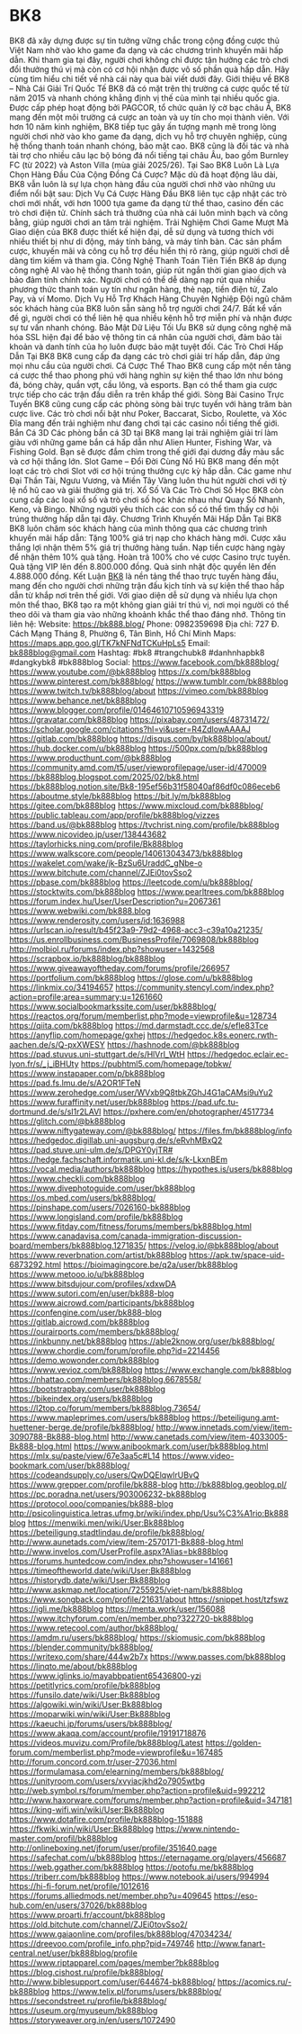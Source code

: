 # BK8
BK8 đã xây dựng được sự tin tưởng vững chắc trong cộng đồng cược thủ Việt Nam nhờ vào kho game đa dạng và các chương trình khuyến mãi hấp dẫn. Khi tham gia tại đây, người chơi không chỉ được tận hưởng các trò chơi đổi thưởng thú vị mà còn có cơ hội nhận được vô số phần quà hấp dẫn. Hãy cùng tìm hiểu chi tiết về nhà cái này qua bài viết dưới đây.
Giới thiệu về BK8 – Nhà Cái Giải Trí Quốc Tế
BK8 đã có mặt trên thị trường cá cược quốc tế từ năm 2015 và nhanh chóng khẳng định vị thế của mình tại nhiều quốc gia. Được cấp phép hoạt động bởi PAGCOR, tổ chức quản lý cờ bạc châu Á, BK8 mang đến một môi trường cá cược an toàn và uy tín cho mọi thành viên.
Với hơn 10 năm kinh nghiệm, BK8 tiếp tục gây ấn tượng mạnh mẽ trong lòng người chơi nhờ vào kho game đa dạng, dịch vụ hỗ trợ chuyên nghiệp, cùng hệ thống thanh toán nhanh chóng, bảo mật cao.
BK8 cũng là đối tác và nhà tài trợ cho nhiều câu lạc bộ bóng đá nổi tiếng tại châu Âu, bao gồm Burnley FC (từ 2022) và Aston Villa (mùa giải 2025/26).
Tại Sao BK8 Luôn Là Lựa Chọn Hàng Đầu Của Cộng Đồng Cá Cược?
Mặc dù đã hoạt động lâu dài, BK8 vẫn luôn là sự lựa chọn hàng đầu của người chơi nhờ vào những ưu điểm nổi bật sau:
Dịch Vụ Cá Cược Hàng Đầu
BK8 liên tục cập nhật các trò chơi mới nhất, với hơn 1000 tựa game đa dạng từ thể thao, casino đến các trò chơi điện tử. Chính sách trả thưởng của nhà cái luôn minh bạch và công bằng, giúp người chơi an tâm trải nghiệm.
Trải Nghiệm Chơi Game Mượt Mà
Giao diện của BK8 được thiết kế hiện đại, dễ sử dụng và tương thích với nhiều thiết bị như di động, máy tính bảng, và máy tính bàn. Các sản phẩm cược, khuyến mãi và công cụ hỗ trợ đều hiển thị rõ ràng, giúp người chơi dễ dàng tìm kiếm và tham gia.
Công Nghệ Thanh Toán Tiên Tiến
BK8 áp dụng công nghệ AI vào hệ thống thanh toán, giúp rút ngắn thời gian giao dịch và bảo đảm tính chính xác. Người chơi có thể dễ dàng nạp rút qua nhiều phương thức thanh toán uy tín như ngân hàng, thẻ nạp, tiền điện tử, Zalo Pay, và ví Momo.
Dịch Vụ Hỗ Trợ Khách Hàng Chuyên Nghiệp
Đội ngũ chăm sóc khách hàng của BK8 luôn sẵn sàng hỗ trợ người chơi 24/7. Bất kể vấn đề gì, người chơi có thể liên hệ qua nhiều kênh hỗ trợ miễn phí và nhận được sự tư vấn nhanh chóng.
Bảo Mật Dữ Liệu Tối Ưu
BK8 sử dụng công nghệ mã hóa SSL hiện đại để bảo vệ thông tin cá nhân của người chơi, đảm bảo tài khoản và danh tính của họ luôn được bảo mật tuyệt đối.
Các Trò Chơi Hấp Dẫn Tại BK8
BK8 cung cấp đa dạng các trò chơi giải trí hấp dẫn, đáp ứng mọi nhu cầu của người chơi.
Cá Cược Thể Thao
BK8 cung cấp một nền tảng cá cược thể thao phong phú với hàng nghìn sự kiện thể thao lớn như bóng đá, bóng chày, quần vợt, cầu lông, và esports. Bạn có thể tham gia cược trực tiếp cho các trận đấu diễn ra trên khắp thế giới.
Sòng Bài Casino Trực Tuyến
BK8 cũng cung cấp các phòng sòng bài trực tuyến với hàng trăm bàn cược live. Các trò chơi nổi bật như Poker, Baccarat, Sicbo, Roulette, và Xóc Đĩa mang đến trải nghiệm như đang chơi tại các casino nổi tiếng thế giới.
Bắn Cá 3D
Các phòng bắn cá 3D tại BK8 mang lại trải nghiệm giải trí làm giàu với những game bắn cá hấp dẫn như Alien Hunter, Fishing War, và Fishing Gold. Bạn sẽ được đắm chìm trong thế giới đại dương đầy màu sắc và cơ hội thắng lớn.
Slot Game – Đổi Đời Cùng Nổ Hũ
BK8 mang đến một loạt các trò chơi Slot với cơ hội trúng thưởng cực kỳ hấp dẫn. Các game như Đại Thần Tài, Ngưu Vương, và Miền Tây Vàng luôn thu hút người chơi với tỷ lệ nổ hũ cao và giải thưởng giá trị.
Xổ Số Và Các Trò Chơi Số Học
BK8 còn cung cấp các loại xổ số và trò chơi số học khác nhau như Quay Số Nhanh, Keno, và Bingo. Những người yêu thích các con số có thể tìm thấy cơ hội trúng thưởng hấp dẫn tại đây.
Chương Trình Khuyến Mãi Hấp Dẫn Tại BK8
BK8 luôn chăm sóc khách hàng của mình thông qua các chương trình khuyến mãi hấp dẫn:
Tặng 100% giá trị nạp cho khách hàng mới.
Cược xâu thắng lợi nhận thêm 5% giá trị thưởng hàng tuần.
Nạp tiền cược hàng ngày để nhận thêm 10% quà tặng.
Hoàn trả 100% cho vé cược Casino trực tuyến.
Quà tặng VIP lên đến 8.800.000 đồng.
Quà sinh nhật độc quyền lên đến 4.888.000 đồng.
Kết Luận
[BK8](https://bk888.blog/) là nền tảng thể thao trực tuyến hàng đầu, mang đến cho người chơi những trận đấu kịch tính và sự kiện thể thao hấp dẫn từ khắp nơi trên thế giới. Với giao diện dễ sử dụng và nhiều lựa chọn môn thể thao, BK8 tạo ra một không gian giải trí thú vị, nơi mọi người có thể theo dõi và tham gia vào những khoảnh khắc thể thao đáng nhớ.
Thông tin liên hệ:
Website: https://bk888.blog/
Phone: 0982359698
Địa chỉ: 727 Đ. Cách Mạng Tháng 8, Phường 6, Tân Bình, Hồ Chí Minh
Maps: https://maps.app.goo.gl/TK7kNFNdTCKuHpLs5
Email: bk888blog@gmail.com
Hashtag: #bk8 #trangchubk8 #danhnhapbk8 #dangkybk8 #bk888blog
Social:
https://www.facebook.com/bk888blog/
https://www.youtube.com/@bk888blog
https://x.com/bk888blog
https://www.pinterest.com/bk888blog/
https://www.tumblr.com/bk888blog
https://www.twitch.tv/bk888blog/about
https://vimeo.com/bk888blog
https://www.behance.net/bk888blog
https://www.blogger.com/profile/01464610710596943319
https://gravatar.com/bk888blog
https://pixabay.com/users/48731472/
https://scholar.google.com/citations?hl=vi&user=R4ZdlowAAAAJ
https://gitlab.com/bk888blog
https://disqus.com/by/bk888blog/about/
https://hub.docker.com/u/bk888blog
https://500px.com/p/bk888blog
https://www.producthunt.com/@bk888blog
https://community.amd.com/t5/user/viewprofilepage/user-id/470009
https://bk888blog.blogspot.com/2025/02/bk8.html
https://bk888blog.notion.site/Bk8-195ef56b31f58040af86df0c086eceb6
https://aboutme.style/bk888blog
https://bit.ly/m/bk888blog
https://gitee.com/bk888blog
https://www.mixcloud.com/bk888blog/
https://public.tableau.com/app/profile/bk888blog/vizzes
https://band.us/@bk888blog
https://tvchrist.ning.com/profile/bk888blog
https://www.nicovideo.jp/user/138443682
https://taylorhicks.ning.com/profile/Bk888blog
https://www.walkscore.com/people/140613043473/bk888blog
https://wakelet.com/wake/jk-BzSu6UraddC_gNbe-o
https://www.bitchute.com/channel/ZJEi0tovSso2
https://pbase.com/bk888blog
https://leetcode.com/u/bk888blog/
https://stocktwits.com/bk888blog
https://www.pearltrees.com/bk888blog
https://forum.index.hu/User/UserDescription?u=2067361
https://www.webwiki.com/bk888.blog
https://www.renderosity.com/users/id:1636988
https://urlscan.io/result/b45f23a9-79d2-4968-acc3-c39a10a21235/
https://us.enrollbusiness.com/BusinessProfile/7069808/bk888blog
http://molbiol.ru/forums/index.php?showuser=1432568
https://scrapbox.io/bk888blog/bk888blog
https://www.giveawayoftheday.com/forums/profile/266957
https://portfolium.com/bk888blog
https://glose.com/u/bk888blog
https://linkmix.co/34194657
https://community.stencyl.com/index.php?action=profile;area=summary;u=1261660
https://www.socialbookmarkssite.com/user/bk888blog/
https://reactos.org/forum/memberlist.php?mode=viewprofile&u=128734
https://qiita.com/bk888blog
https://md.darmstadt.ccc.de/s/efle83Tce
https://anyflip.com/homepage/gxhej
https://hedgedoc.k8s.eonerc.rwth-aachen.de/s/Q-pxXWESY
https://hashnode.com/@bk888blog
https://pad.stuvus.uni-stuttgart.de/s/HlVrl_WtH
https://hedgedoc.eclair.ec-lyon.fr/s/_j_iBHUty
https://pubhtml5.com/homepage/tobkw/
https://www.instapaper.com/p/bk888blog
https://pad.fs.lmu.de/s/A2OR1FTeN
https://www.zerohedge.com/user/WVxb9Q8tbkZGhJ4G1aCAMsi9uYu2
https://www.furaffinity.net/user/bk888blog
https://pad.ufc.tu-dortmund.de/s/sI1r2LAVl
https://pxhere.com/en/photographer/4517734
https://glitch.com/@bk888blog
https://www.niftygateway.com/@bk888blog/
https://files.fm/bk888blog/info
https://hedgedoc.digillab.uni-augsburg.de/s/eRvhMBxQ2
https://pad.stuve.uni-ulm.de/s/DPGY0yjTR#
https://hedge.fachschaft.informatik.uni-kl.de/s/k-LkxnBEm
https://vocal.media/authors/bk888blog
https://hypothes.is/users/bk888blog
https://www.checkli.com/bk888blog
https://www.divephotoguide.com/user/bk888blog
https://os.mbed.com/users/bk888blog/
https://pinshape.com/users/7026160-bk888blog
https://www.longisland.com/profile/bk888blog
https://www.fitday.com/fitness/forums/members/bk888blog.html
https://www.canadavisa.com/canada-immigration-discussion-board/members/bk888blog.1271835/
https://velog.io/@bk888blog/about
https://www.reverbnation.com/artist/bk888blog
https://apk.tw/space-uid-6873292.html
https://bioimagingcore.be/q2a/user/bk888blog
https://www.metooo.io/u/bk888blog
https://www.bitsdujour.com/profiles/xdxwDA
https://www.sutori.com/en/user/bk888-blog
https://www.aicrowd.com/participants/bk888blog
https://confengine.com/user/bk888-blog
https://gitlab.aicrowd.com/bk888blog
https://ourairports.com/members/bk888blog/
https://inkbunny.net/bk888blog
https://able2know.org/user/bk888blog/
https://www.chordie.com/forum/profile.php?id=2214456
https://demo.wowonder.com/bk888blog
https://www.vevioz.com/bk888blog
https://www.exchangle.com/bk888blog
https://nhattao.com/members/bk888blog.6678558/
https://bootstrapbay.com/user/bk888blog
https://bikeindex.org/users/bk888blog
https://l2top.co/forum/members/bk888blog.73654/
https://www.mapleprimes.com/users/bk888blog
https://beteiligung.amt-huettener-berge.de/profile/bk888blog/
http://www.innetads.com/view/item-3090788-Bk888-blog.html
http://www.canetads.com/view/item-4033005-Bk888-blog.html
https://www.anibookmark.com/user/bk888blog.html
https://mlx.su/paste/view/67e3aa5c#L14
https://www.video-bookmark.com/user/bk888blog/
https://codeandsupply.co/users/QwDQElqwlrUBvQ
https://www.grepper.com/profile/bk888-blog
http://bk888blog.geoblog.pl/
https://pc.poradna.net/users/903006232-bk888blog
https://protocol.ooo/companies/bk888-blog
http://psicolinguistica.letras.ufmg.br/wiki/index.php/Usu%C3%A1rio:Bk888blog
https://menwiki.men/wiki/User:Bk888blog
https://beteiligung.stadtlindau.de/profile/bk888blog/
http://www.aunetads.com/view/item-2570171-Bk888-blog.html
http://www.invelos.com/UserProfile.aspx?Alias=bk888blog
https://forums.huntedcow.com/index.php?showuser=141661
https://timeoftheworld.date/wiki/User:Bk888blog
https://historydb.date/wiki/User:Bk888blog
http://www.askmap.net/location/7255925/viet-nam/bk888blog
https://www.songback.com/profile/21631/about
https://snippet.host/tzfswz
https://igli.me/bk888blog
https://menta.work/user/156088
https://www.itchyforum.com/en/member.php?322720-bk888blog
https://www.retecool.com/author/bk888blog/
https://amdm.ru/users/bk888blog/
https://skiomusic.com/bk888blog
https://blender.community/bk888blog/
https://writexo.com/share/444w2b7x
https://www.passes.com/bk888blog
https://linqto.me/about/bk888blog
https://www.iglinks.io/mayabbpatient65436800-yzi
https://petitlyrics.com/profile/bk888blog
https://funsilo.date/wiki/User:Bk888blog
https://algowiki.win/wiki/User:Bk888blog
https://moparwiki.win/wiki/User:Bk888blog
https://kaeuchi.jp/forums/users/bk888blog/
https://www.akaqa.com/account/profile/19191718876
https://videos.muvizu.com/Profile/bk888blog/Latest
https://golden-forum.com/memberlist.php?mode=viewprofile&u=167485
http://forum.concord.com.tr/user-27036.html
https://formulamasa.com/elearning/members/bk888blog/
https://unityroom.com/users/xvyiacjkhd2o7905wtbg
http://web.symbol.rs/forum/member.php?action=profile&uid=992212
http://www.haxorware.com/forums/member.php?action=profile&uid=347181
https://king-wifi.win/wiki/User:Bk888blog
https://www.dotafire.com/profile/bk888blog-151888
https://fkwiki.win/wiki/User:Bk888blog
https://www.nintendo-master.com/profil/bk888blog
http://onlineboxing.net/jforum/user/profile/351640.page
https://safechat.com/u/bk888blog
https://eternagame.org/players/456687
https://web.ggather.com/bk888blog
https://potofu.me/bk888blog
https://triberr.com/bk888blog
https://www.notebook.ai/users/994994
https://hi-fi-forum.net/profile/1012616
https://forums.alliedmods.net/member.php?u=409645
https://eso-hub.com/en/users/37026/bk888blog
https://www.proarti.fr/account/bk888blog
https://old.bitchute.com/channel/ZJEi0tovSso2/
https://www.gaiaonline.com/profiles/bk888blog/47034234/
https://dreevoo.com/profile_info.php?pid=749746
http://www.fanart-central.net/user/bk888blog/profile
https://www.riptapparel.com/pages/member?bk888blog
https://blog.cishost.ru/profile/bk888blog/
http://www.biblesupport.com/user/644674-bk888blog/
https://acomics.ru/-bk888blog
https://www.telix.pl/forums/users/bk888blog/
https://secondstreet.ru/profile/bk888blog/
https://useum.org/myuseum/bk888blog
https://storyweaver.org.in/en/users/1072490